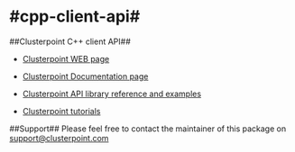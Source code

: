 #cpp-client-api#
==============

##Clusterpoint C++ client API##

* [Clusterpoint WEB page](https://www.clusterpoint.com)

* [Clusterpoint Documentation page](https://www.clusterpoint.com/docs/)

* [Clusterpoint API library reference and examples](https://www.clusterpoint.com/docs/?page=Reference)

* [Clusterpoint tutorials](https://www.clusterpoint.com/docs/?page=Tutorials)

##Support##
Please feel free to contact the maintainer of this package on
support@clusterpoint.com
